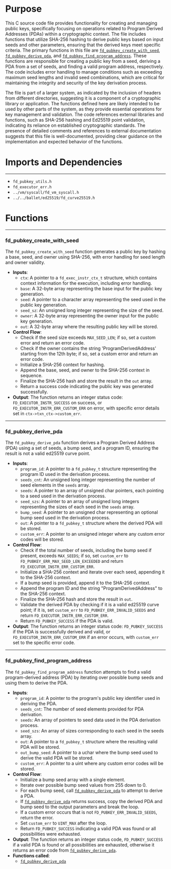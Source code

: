 # Purpose
This C source code file provides functionality for creating and managing public keys, specifically focusing on operations related to Program Derived Addresses (PDAs) within a cryptographic context. The file includes functions that utilize SHA-256 hashing to derive public keys based on input seeds and other parameters, ensuring that the derived keys meet specific criteria. The primary functions in this file are [`fd_pubkey_create_with_seed`](#fd_pubkey_create_with_seed), [`fd_pubkey_derive_pda`](#fd_pubkey_derive_pda), and [`fd_pubkey_find_program_address`](#fd_pubkey_find_program_address). These functions are responsible for creating a public key from a seed, deriving a PDA from a set of seeds, and finding a valid program address, respectively. The code includes error handling to manage conditions such as exceeding maximum seed lengths and invalid seed combinations, which are critical for maintaining the integrity and security of the key derivation process.

The file is part of a larger system, as indicated by the inclusion of headers from different directories, suggesting it is a component of a cryptographic library or application. The functions defined here are likely intended to be used by other parts of the system, as they provide essential operations for key management and validation. The code references external libraries and functions, such as SHA-256 hashing and Ed25519 point validation, indicating its reliance on established cryptographic standards. The presence of detailed comments and references to external documentation suggests that this file is well-documented, providing clear guidance on the implementation and expected behavior of the functions.
# Imports and Dependencies

---
- `fd_pubkey_utils.h`
- `fd_executor_err.h`
- `../vm/syscall/fd_vm_syscall.h`
- `../../ballet/ed25519/fd_curve25519.h`


# Functions

---
### fd\_pubkey\_create\_with\_seed<!-- {{#callable:fd_pubkey_create_with_seed}} -->
The `fd_pubkey_create_with_seed` function generates a public key by hashing a base, seed, and owner using SHA-256, with error handling for seed length and owner validity.
- **Inputs**:
    - `ctx`: A pointer to a `fd_exec_instr_ctx_t` structure, which contains context information for the execution, including error handling.
    - `base`: A 32-byte array representing the base input for the public key generation.
    - `seed`: A pointer to a character array representing the seed used in the public key generation.
    - `seed_sz`: An unsigned long integer representing the size of the seed.
    - `owner`: A 32-byte array representing the owner input for the public key generation.
    - `out`: A 32-byte array where the resulting public key will be stored.
- **Control Flow**:
    - Check if the seed size exceeds `MAX_SEED_LEN`; if so, set a custom error and return an error code.
    - Check if the owner contains the string 'ProgramDerivedAddress' starting from the 12th byte; if so, set a custom error and return an error code.
    - Initialize a SHA-256 context for hashing.
    - Append the base, seed, and owner to the SHA-256 context in sequence.
    - Finalize the SHA-256 hash and store the result in the `out` array.
    - Return a success code indicating the public key was generated successfully.
- **Output**: The function returns an integer status code: `FD_EXECUTOR_INSTR_SUCCESS` on success, or `FD_EXECUTOR_INSTR_ERR_CUSTOM_ERR` on error, with specific error details set in `ctx->txn_ctx->custom_err`.


---
### fd\_pubkey\_derive\_pda<!-- {{#callable:fd_pubkey_derive_pda}} -->
The `fd_pubkey_derive_pda` function derives a Program Derived Address (PDA) using a set of seeds, a bump seed, and a program ID, ensuring the result is not a valid ed25519 curve point.
- **Inputs**:
    - `program_id`: A pointer to a `fd_pubkey_t` structure representing the program ID used in the derivation process.
    - `seeds_cnt`: An unsigned long integer representing the number of seed elements in the `seeds` array.
    - `seeds`: A pointer to an array of unsigned char pointers, each pointing to a seed used in the derivation process.
    - `seed_szs`: A pointer to an array of unsigned long integers representing the sizes of each seed in the `seeds` array.
    - `bump_seed`: A pointer to an unsigned char representing an optional bump seed used in the derivation process.
    - `out`: A pointer to a `fd_pubkey_t` structure where the derived PDA will be stored.
    - `custom_err`: A pointer to an unsigned integer where any custom error codes will be stored.
- **Control Flow**:
    - Check if the total number of seeds, including the bump seed if present, exceeds `MAX_SEEDS`; if so, set `custom_err` to `FD_PUBKEY_ERR_MAX_SEED_LEN_EXCEEDED` and return `FD_EXECUTOR_INSTR_ERR_CUSTOM_ERR`.
    - Initialize a SHA-256 context and iterate over each seed, appending it to the SHA-256 context.
    - If a bump seed is provided, append it to the SHA-256 context.
    - Append the program ID and the string "ProgramDerivedAddress" to the SHA-256 context.
    - Finalize the SHA-256 hash and store the result in `out`.
    - Validate the derived PDA by checking if it is a valid ed25519 curve point; if it is, set `custom_err` to `FD_PUBKEY_ERR_INVALID_SEEDS` and return `FD_EXECUTOR_INSTR_ERR_CUSTOM_ERR`.
    - Return `FD_PUBKEY_SUCCESS` if the PDA is valid.
- **Output**: The function returns an integer status code: `FD_PUBKEY_SUCCESS` if the PDA is successfully derived and valid, or `FD_EXECUTOR_INSTR_ERR_CUSTOM_ERR` if an error occurs, with `custom_err` set to the specific error code.


---
### fd\_pubkey\_find\_program\_address<!-- {{#callable:fd_pubkey_find_program_address}} -->
The `fd_pubkey_find_program_address` function attempts to find a valid program-derived address (PDA) by iterating over possible bump seeds and using them to derive the PDA.
- **Inputs**:
    - `program_id`: A pointer to the program's public key identifier used in deriving the PDA.
    - `seeds_cnt`: The number of seed elements provided for PDA derivation.
    - `seeds`: An array of pointers to seed data used in the PDA derivation process.
    - `seed_szs`: An array of sizes corresponding to each seed in the seeds array.
    - `out`: A pointer to a `fd_pubkey_t` structure where the resulting valid PDA will be stored.
    - `out_bump_seed`: A pointer to a uchar where the bump seed used to derive the valid PDA will be stored.
    - `custom_err`: A pointer to a uint where any custom error codes will be stored.
- **Control Flow**:
    - Initialize a bump seed array with a single element.
    - Iterate over possible bump seed values from 255 down to 0.
    - For each bump seed, call [`fd_pubkey_derive_pda`](#fd_pubkey_derive_pda) to attempt to derive a PDA.
    - If [`fd_pubkey_derive_pda`](#fd_pubkey_derive_pda) returns success, copy the derived PDA and bump seed to the output parameters and break the loop.
    - If a custom error occurs that is not `FD_PUBKEY_ERR_INVALID_SEEDS`, return the error.
    - Set `custom_err` to `UINT_MAX` after the loop.
    - Return `FD_PUBKEY_SUCCESS` indicating a valid PDA was found or all possibilities were exhausted.
- **Output**: The function returns an integer status code, `FD_PUBKEY_SUCCESS` if a valid PDA is found or all possibilities are exhausted, otherwise it returns an error code from [`fd_pubkey_derive_pda`](#fd_pubkey_derive_pda).
- **Functions called**:
    - [`fd_pubkey_derive_pda`](#fd_pubkey_derive_pda)


